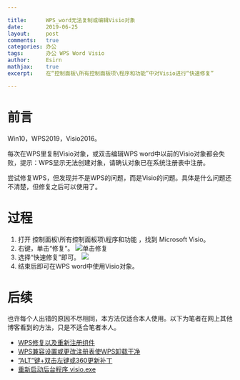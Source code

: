 ```yaml
---

title:		WPS_word无法复制或编辑Visio对象
date:		2019-06-25
layout:		post
comments:	true
categories: 办公
tags:		办公 WPS Word Visio
author:		Esirn
mathjax:	true
excerpt: 	在“控制面板\所有控制面板项\程序和功能”中对Visio进行“快速修复”

---
```


# 前言
Win10，WPS2019，Visio2016。

每次在WPS里复制Visio对象，或双击编辑WPS word中以前的Visio对象都会失败，提示：WPS显示无法创建对象，请确认对象已在系统注册表中注册。

尝试修复WPS，但发现并不是WPS的问题，而是Visio的问题。具体是什么问题还不清楚，但修复之后可以使用了。

# 过程
1. 打开 控制面板\所有控制面板项\程序和功能 ，找到 Microsoft Visio。
2. 右键，单击“修复”。
![单击修复](https://img2018.cnblogs.com/blog/1672368/201906/1672368-20190625071407531-390653082.png)
3. 选择“快速修复”即可。
![](https://img2018.cnblogs.com/blog/1672368/201906/1672368-20190625071546356-974474542.png)
4. 结束后即可在WPS word中使用Visio对象。

# 后续
也许每个人出错的原因不尽相同，本方法仅适合本人使用。以下为笔者在网上其他博客看到的方法，只是不适合笔者本人。
- [WPS修复以及重新注册组件](https://jingyan.baidu.com/article/e3c78d646925903c4c85f5f4.html)
- [WPS兼容设置或更改注册表使WPS卸载干净](https://www.cnblogs.com/herd/p/5508296.html)
- [”ALT”键+双击左键或360更新补丁](https://blog.csdn.net/cv_jason/article/details/80982647)
- [重新启动后台程序 visio.exe](http://blog.sina.com.cn/s/blog_6dab2cbe0102wcl4.html)